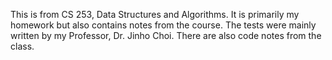 This is from CS 253, Data Structures and Algorithms. 
It is primarily my homework but also contains notes from the course. 
The tests were mainly written by my Professor, Dr. Jinho Choi. 
There are also code notes from the class.
